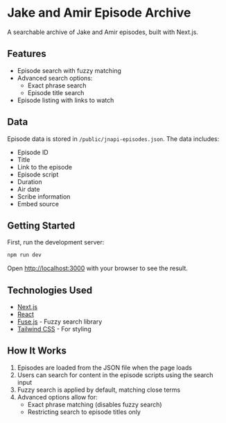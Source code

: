 # Jake and Amir Episode Archive

A searchable archive of Jake and Amir episodes, built with Next.js.

## Features

- Episode search with fuzzy matching
- Advanced search options:
  - Exact phrase search
  - Episode title search
- Episode listing with links to watch

## Data

Episode data is stored in `/public/jnapi-episodes.json`. The data includes:

- Episode ID
- Title
- Link to the episode
- Episode script
- Duration
- Air date
- Scribe information
- Embed source

## Getting Started

First, run the development server:

```bash
npm run dev
```

Open [http://localhost:3000](http://localhost:3000) with your browser to see the result.

## Technologies Used

- [Next.js](https://nextjs.org)
- [React](https://reactjs.org)
- [Fuse.js](https://fusejs.io) - Fuzzy search library
- [Tailwind CSS](https://tailwindcss.com) - For styling

## How It Works

1. Episodes are loaded from the JSON file when the page loads
2. Users can search for content in the episode scripts using the search input
3. Fuzzy search is applied by default, matching close terms
4. Advanced options allow for:
   - Exact phrase matching (disables fuzzy search)
   - Restricting search to episode titles only